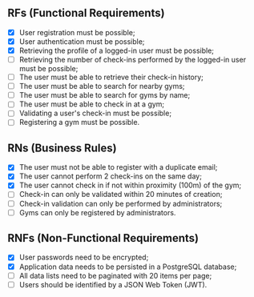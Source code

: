 ## RFs (Functional Requirements)
 - [X] User registration must be possible;
 - [X] User authentication must be possible;
 - [X] Retrieving the profile of a logged-in user must be possible;
 - [ ] Retrieving the number of check-ins performed by the logged-in user must be possible;
 - [ ] The user must be able to retrieve their check-in history;
 - [ ] The user must be able to search for nearby gyms;
 - [ ] The user must be able to search for gyms by name;
 - [ ] The user must be able to check in at a gym;
 - [ ] Validating a user's check-in must be possible;
 - [ ] Registering a gym must be possible.

## RNs (Business Rules)
 - [X] The user must not be able to register with a duplicate email;
 - [X] The user cannot perform 2 check-ins on the same day;
 - [X] The user cannot check in if not within proximity (100m) of the gym;
 - [ ] Check-in can only be validated within 20 minutes of creation;
 - [ ] Check-in validation can only be performed by administrators;
 - [ ] Gyms can only be registered by administrators.

## RNFs (Non-Functional Requirements)
 - [X] User passwords need to be encrypted;
 - [X] Application data needs to be persisted in a PostgreSQL database;
 - [ ] All data lists need to be paginated with 20 items per page;
 - [ ] Users should be identified by a JSON Web Token (JWT).